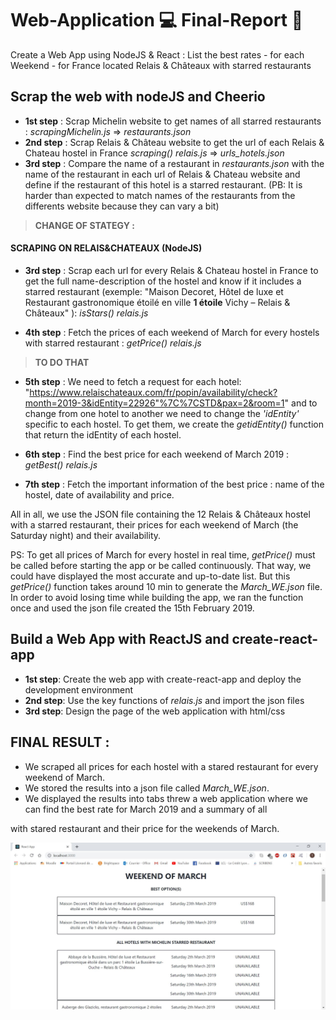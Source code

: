 # Web-Application :computer: Final-Report :memo:
Create a Web App using NodeJS & React : List the best rates - for each Weekend - for France located Relais &amp; Châteaux with starred restaurants

## Scrap the web with nodeJS and Cheerio

- **1st step** : Scrap Michelin website to get names of all starred restaurants : *scrapingMichelin.js* => *restaurants.json*
- **2nd step** : Scrap Relais & Château website to get the url of each Relais & Chateau hostel in France *scraping() relais.js* => *urls_hotels.json*
- **3rd step** : Compare the name of a restaurant in *restaurants.json* with the name of the restaurant in each url of Relais & Chateau website and define if the restaurant of this hotel is a starred restaurant.
(PB: It is harder than expected to match names of the restaurants from the differents website because they can vary a bit)

> **CHANGE OF STATEGY :** 

#### SCRAPING ON RELAIS&CHATEAUX (NodeJS)

- **3rd step** : Scrap each url for every Relais & Chateau hostel in France to get the full name-description of the hostel and know if it includes a starred restaurant (exemple: "Maison Decoret, Hôtel de luxe et Restaurant gastronomique étoilé en ville **1 étoile** Vichy – Relais & Châteaux" ): *isStars() relais.js*

- **4th step** : Fetch the prices of each weekend of March for every hostels with starred restaurant : *getPrice() relais.js*
>**TO DO THAT**

- **5th step** : We need to fetch a request for each hotel: "https://www.relaischateaux.com/fr/popin/availability/check?month=2019-3&idEntity=22926"%7C%7CSTD&pax=2&room=1" and to change from one hotel to another we need to change the *'idEntity'* specific to each hostel. To get them, we create the *getidEntity()* function that return the idEntity of each hostel.

- **6th step** : Find the best price for each weekend of March 2019 : *getBest() relais.js* 

- **7th step** : Fetch the important information of the best price : name of the hostel, date of availability and price.

All in all, we use the JSON file containing the 12 Relais & Châteaux hostel with a starred restaurant, their prices for each weekend of March (the Saturday night) and their availability.

PS: To get all prices of March for every hostel in real time, *getPrice()* must be called before starting the app or be called continuously. That way, we could have displayed the most accurate and up-to-date list. But this *getPrice()* function takes around 10 min to generate the *March_WE.json* file. In order to avoid losing time while building the app, we ran the function once and used the json file created the 15th February 2019.

 
## Build a Web App with ReactJS and create-react-app 

- **1st step**: Create the web app with create-react-app and deploy the development environment
- **2nd step**: Use the key functions of *relais.js* and import the json files
- **3rd step**: Design the page of the web application with html/css

## FINAL RESULT :

- We scraped all prices for each hostel with a stared restaurant for every weekend of March.
- We stored the results into a json file called *March_WE.json*.
- We displayed the results into tabs threw a web application where we can find the best rate for March 2019 and a summary of all 

with stared restaurant and their price for the weekends of March.

![Screenshot](./relais-chateaux-app/Capture.JPG)



